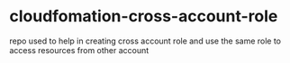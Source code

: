 # cloudfomation-cross-account-role
repo used to help in creating cross account role  and use the same role to access resources from other account
